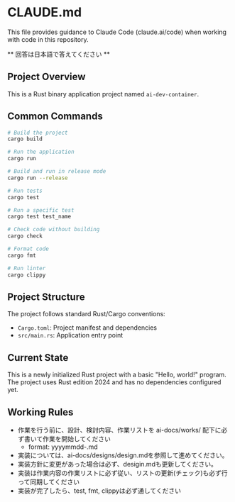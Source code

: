 # CLAUDE.md

This file provides guidance to Claude Code (claude.ai/code) when working with code in this repository.

** 回答は日本語で答えてください **

## Project Overview

This is a Rust binary application project named `ai-dev-container`.

## Common Commands

```bash
# Build the project
cargo build

# Run the application
cargo run

# Build and run in release mode
cargo run --release

# Run tests
cargo test

# Run a specific test
cargo test test_name

# Check code without building
cargo check

# Format code
cargo fmt

# Run linter
cargo clippy
```

## Project Structure

The project follows standard Rust/Cargo conventions:
- `Cargo.toml`: Project manifest and dependencies
- `src/main.rs`: Application entry point

## Current State

This is a newly initialized Rust project with a basic "Hello, world!" program. The project uses Rust edition 2024 and has no dependencies configured yet.

## Working Rules
- 作業を行う前に、設計、検討内容、作業リストを ai-docs/works/ 配下に必ず書いて作業を開始してください
    - format: yyyymmdd-<workname>.md
- 実装については、ai-docs/designs/design.mdを参照して進めてください。
- 実装方針に変更があった場合は必ず、desigin.mdも更新してください。
- 実装は作業内容の作業リストに必ず従い、リストの更新(チェック)も必ず行って同期してください
- 実装が完了したら、test, fmt, clippyは必ず通してください
